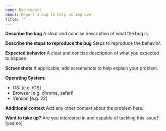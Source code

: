 ```yaml
---
name: Bug report
about: Report a bug to help us improve
title: ''
---
```


**Describe the bug**
A clear and concise description of what the bug is.

**Describe the steps to reproduce the bug**
Steps to reproduce the behavior.

**Expected behavior**
A clear and concise description of what you expected to happen.

**Screenshots**
If applicable, add screenshots to help explain your problem.

**Operating System:**
 - OS: [e.g. iOS]
 - Browser [e.g. chrome, safari]
 - Version [e.g. 22]

**Additional context**
Add any other context about the problem here.

**Want to take up?**
Are you interested in and capable of tackling this issue? [yes|no]
